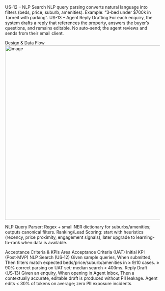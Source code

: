US-12 – NLP Search
NLP query parsing converts natural language into filters (beds, price, suburb, amenities). Example: “3-bed under $700k in Tarneit with parking”.
US-13 – Agent Reply Drafting
For each enquiry, the system drafts a reply that references the property, answers the buyer’s questions, and remains editable. No auto-send; the agent reviews and sends from their email client.

Design & Data Flow
<img width="1020" height="567" alt="image" src="https://github.com/user-attachments/assets/daefce9f-a2a3-44c7-b6d6-ceaac63e5585" />

NLP Query Parser: Regex + small NER dictionary for suburbs/amenities; outputs canonical filters.
Ranking/Lead Scoring: start with heuristics (recency, price proximity, engagement signals), later upgrade to learning-to-rank when data is available.

Acceptance Criteria & KPIs
Area	Acceptance Criteria (UAT)	Initial KPI (Post‑MVP)
NLP Search (US‑12)	Given sample queries, When submitted, Then filters match expected beds/price/suburb/amenities in ≥ 9/10 cases.	≥ 90% correct parsing on UAT set; median search < 400ms.
Reply Draft (US‑13)	Given an enquiry, When opening in Agent Inbox, Then a contextually accurate, editable draft is produced without PII leakage.	Agent edits < 30% of tokens on average; zero PII exposure incidents.
